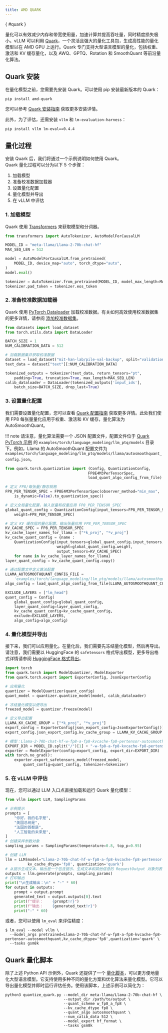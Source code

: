 ```yaml
---
title: AMD QUARK
---
```

[](){ #quark }

量化可以有效减少内存和带宽使用量，加速计算并提高吞吐量，同时精度损失极小。vLLM 可以利用 [Quark](https://quark.docs.amd.com/latest/)，一个灵活且强大的量化工具包，生成高性能的量化模型以在 AMD GPU 上运行。Quark 专门支持大型语言模型的量化，包括权重、激活和 KV 缓存量化，以及 AWQ、GPTQ、Rotation 和 SmoothQuant 等前沿量化算法。

## Quark 安装

在量化模型之前，您需要先安装 Quark。可以使用 pip 安装最新版本的 Quark：

```console
pip install amd-quark
```

您可以参考 [Quark 安装指南](https://quark.docs.amd.com/latest/install.html) 获取更多安装详情。

此外，为了评估，还需安装 `vllm` 和 `lm-evaluation-harness`：

```console
pip install vllm lm-eval==0.4.4
```

## 量化过程

安装 Quark 后，我们将通过一个示例说明如何使用 Quark。  
Quark 量化过程可以分为以下 5 个步骤：

1. 加载模型
2. 准备校准数据加载器
3. 设置量化配置
4. 量化模型并导出
5. 在 vLLM 中评估

### 1. 加载模型

Quark 使用 [Transformers](https://huggingface.co/docs/transformers/en/index) 来获取模型和分词器。

```python
from transformers import AutoTokenizer, AutoModelForCausalLM

MODEL_ID = "meta-llama/Llama-2-70b-chat-hf"
MAX_SEQ_LEN = 512

model = AutoModelForCausalLM.from_pretrained(
    MODEL_ID, device_map="auto", torch_dtype="auto",
)
model.eval()

tokenizer = AutoTokenizer.from_pretrained(MODEL_ID, model_max_length=MAX_SEQ_LEN)
tokenizer.pad_token = tokenizer.eos_token
```

### 2. 准备校准数据加载器

Quark 使用 [PyTorch Dataloader](https://pytorch.org/tutorials/beginner/basics/data_tutorial.html) 加载校准数据。有关如何高效使用校准数据集的更多详情，请参阅 [添加校准数据集](https://quark.docs.amd.com/latest/pytorch/calibration_datasets.html)。

```python
from datasets import load_dataset
from torch.utils.data import DataLoader

BATCH_SIZE = 1
NUM_CALIBRATION_DATA = 512

# 加载数据集并获取校准数据
dataset = load_dataset("mit-han-lab/pile-val-backup", split="validation")
text_data = dataset["text"][:NUM_CALIBRATION_DATA]

tokenized_outputs = tokenizer(text_data, return_tensors="pt",
    padding=True, truncation=True, max_length=MAX_SEQ_LEN)
calib_dataloader = DataLoader(tokenized_outputs['input_ids'],
    batch_size=BATCH_SIZE, drop_last=True)
```

### 3. 设置量化配置

我们需要设置量化配置，您可以查看 [Quark 配置指南](https://quark.docs.amd.com/latest/pytorch/user_guide_config_description.html) 获取更多详情。此处我们使用 FP8 每张量量化应用于权重、激活和 KV 缓存，量化算法为 AutoSmoothQuant。

!!! note
    请注意，量化算法需要一个 JSON 配置文件，配置文件位于 [Quark PyTorch 示例](https://quark.docs.amd.com/latest/pytorch/pytorch_examples.html) 的 `examples/torch/language_modeling/llm_ptq/models` 目录下。例如，Llama 的 AutoSmoothQuant 配置文件为 `examples/torch/language_modeling/llm_ptq/models/llama/autosmoothquant_config.json`。

```python
from quark.torch.quantization import (Config, QuantizationConfig,
                                     FP8E4M3PerTensorSpec,
                                     load_quant_algo_config_from_file)

# 定义 FP8/每张量/静态规格
FP8_PER_TENSOR_SPEC = FP8E4M3PerTensorSpec(observer_method="min_max",
    is_dynamic=False).to_quantization_spec()

# 定义全局量化配置，输入张量和权重应用 FP8_PER_TENSOR_SPEC
global_quant_config = QuantizationConfig(input_tensors=FP8_PER_TENSOR_SPEC,
    weight=FP8_PER_TENSOR_SPEC)

# 定义 KV 缓存层的量化配置，输出张量应用 FP8_PER_TENSOR_SPEC
KV_CACHE_SPEC = FP8_PER_TENSOR_SPEC
kv_cache_layer_names_for_llama = ["*k_proj", "*v_proj"]
kv_cache_quant_config = {name :
    QuantizationConfig(input_tensors=global_quant_config.input_tensors,
                       weight=global_quant_config.weight,
                       output_tensors=KV_CACHE_SPEC)
    for name in kv_cache_layer_names_for_llama}
layer_quant_config = kv_cache_quant_config.copy()

# 通过配置文件定义算法配置
LLAMA_AUTOSMOOTHQUANT_CONFIG_FILE =
    'examples/torch/language_modeling/llm_ptq/models/llama/autosmoothquant_config.json'
algo_config = load_quant_algo_config_from_file(LLAMA_AUTOSMOOTHQUANT_CONFIG_FILE)

EXCLUDE_LAYERS = ["lm_head"]
quant_config = Config(
    global_quant_config=global_quant_config,
    layer_quant_config=layer_quant_config,
    kv_cache_quant_config=kv_cache_quant_config,
    exclude=EXCLUDE_LAYERS,
    algo_config=algo_config)
```

### 4. 量化模型并导出

接下来，我们可以应用量化。在量化后，我们需要先冻结量化模型，然后再导出。请注意，我们需要以 HuggingFace 的 `safetensors` 格式导出模型，更多导出格式详情请参阅 [HuggingFace 格式导出](https://quark.docs.amd.com/latest/pytorch/export/quark_export_hf.html)。

```python
import torch
from quark.torch import ModelQuantizer, ModelExporter
from quark.torch.export import ExporterConfig, JsonExporterConfig

# 应用量化
quantizer = ModelQuantizer(quant_config)
quant_model = quantizer.quantize_model(model, calib_dataloader)

# 冻结量化模型以便导出
freezed_model = quantizer.freeze(model)

# 定义导出配置
LLAMA_KV_CACHE_GROUP = ["*k_proj", "*v_proj"]
export_config = ExporterConfig(json_export_config=JsonExporterConfig())
export_config.json_export_config.kv_cache_group = LLAMA_KV_CACHE_GROUP

# 模型：Llama-2-70b-chat-hf-w-fp8-a-fp8-kvcache-fp8-pertensor-autosmoothquant
EXPORT_DIR = MODEL_ID.split("/")[1] + "-w-fp8-a-fp8-kvcache-fp8-pertensor-autosmoothquant"
exporter = ModelExporter(config=export_config, export_dir=EXPORT_DIR)
with torch.no_grad():
    exporter.export_safetensors_model(freezed_model,
        quant_config=quant_config, tokenizer=tokenizer)
```

### 5. 在 vLLM 中评估

现在，您可以通过 LLM 入口点直接加载和运行 Quark 量化模型：

```python
from vllm import LLM, SamplingParams

# 示例提示
prompts = [
    "你好，我的名字是",
    "美国总统是",
    "法国的首都是",
    "人工智能的未来是",
]
# 创建采样参数对象
sampling_params = SamplingParams(temperature=0.8, top_p=0.95)

# 创建 LLM
llm = LLM(model="Llama-2-70b-chat-hf-w-fp8-a-fp8-kvcache-fp8-pertensor-autosmoothquant",
          kv_cache_dtype='fp8', quantization='quark')
# 从提示生成文本，输出是一个包含提示、生成文本和其他信息的 RequestOutput 对象列表
outputs = llm.generate(prompts, sampling_params)
# 打印输出
print("\n生成输出：\n" + "-" * 60)
for output in outputs:
    prompt = output.prompt
    generated_text = output.outputs[0].text
    print(f"提示：    {prompt!r}")
    print(f"输出：    {generated_text!r}")
    print("-" * 60)
```

或者，您可以使用 `lm_eval` 来评估精度：

```console
$ lm_eval --model vllm \
  --model_args pretrained=Llama-2-70b-chat-hf-w-fp8-a-fp8-kvcache-fp8-pertensor-autosmoothquant,kv_cache_dtype='fp8',quantization='quark' \
  --tasks gsm8k
```

## Quark 量化脚本
除了上述 Python API 示例外，Quark 还提供了一个 [量化脚本](https://quark.docs.amd.com/latest/pytorch/example_quark_torch_llm_ptq.html)，可以更方便地量化大型语言模型。它支持使用多种不同的量化方案和优化算法来量化模型。它可以导出量化模型并即时运行评估任务。使用该脚本，上述示例可以简化为：

```console
python3 quantize_quark.py --model_dir meta-llama/Llama-2-70b-chat-hf \
                          --output_dir /path/to/output \
                          --quant_scheme w_fp8_a_fp8 \
                          --kv_cache_dtype fp8 \
                          --quant_algo autosmoothquant \
                          --num_calib_data 512 \
                          --model_export hf_format \
                          --tasks gsm8k
```
